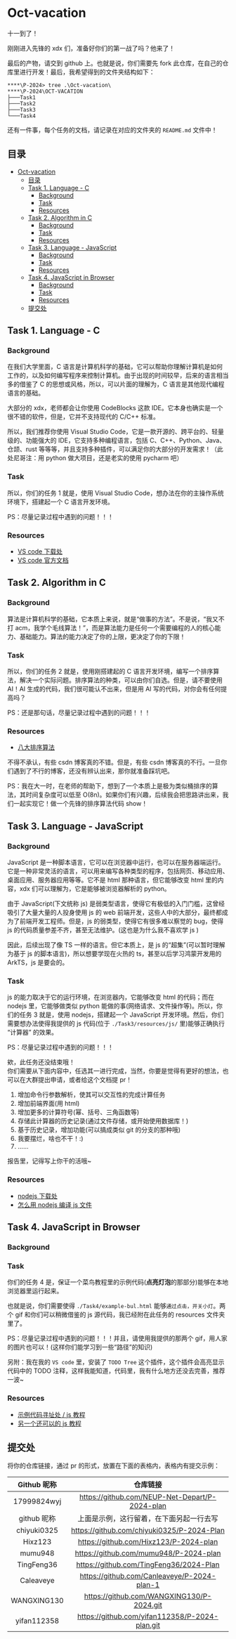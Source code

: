 # Oct-vacation

十一到了！

刚刚进入先锋的 xdx 们，准备好你们的第一战了吗？他来了！

最后的产物，请交到 github 上。也就是说，你们需要先 fork 此仓库，在自己的仓库里进行开发！最后，我希望得到的文件夹结构如下：

```shell
****\P-2024> tree .\Oct-vacation\
****\P-2024\OCT-VACATION
├───Task1
├───Task2
├───Task3
└───Task4
```

还有一件事，每个任务的文档，请记录在对应的文件夹的 `README.md` 文件中！

## 目录

- [Oct-vacation](#oct-vacation)
  - [目录](#目录)
  - [Task 1. Language - C](#task-1-language---c)
    - [Background](#background)
    - [Task](#task)
    - [Resources](#resources)
  - [Task 2. Algorithm in C](#task-2-algorithm-in-c)
    - [Background](#background-1)
    - [Task](#task-1)
    - [Resources](#resources-1)
  - [Task 3. Language - JavaScript](#task-3-language---javascript)
    - [Background](#background-2)
    - [Task](#task-2)
    - [Resources](#resources-2)
  - [Task 4. JavaScript in Browser](#task-4-javascript-in-browser)
    - [Background](#background-3)
    - [Task](#task-3)
    - [Resources](#resources-3)
  - [提交处](#提交处)

## Task 1. Language - C

### Background

在我们大学里面，C 语言是计算机科学的基础，它可以帮助你理解计算机是如何工作的，以及如何编写程序来控制计算机。由于出现的时间较早，后来的语言相当多的借鉴了 C 的思想或风格，所以，可以片面的理解为，C 语言是其他现代编程语言的基础。

大部分的 xdx，老师都会让你使用 CodeBlocks 这款 IDE。它本身也确实是一个很不错的软件，但是，它并不支持现代的 C/C++ 标准。

所以，我们推荐你使用 Visual Studio Code，它是一款开源的、跨平台的、轻量级的、功能强大的 IDE，它支持多种编程语言，包括 C、C++、Python、Java、仓颉、rust 等等等，并且支持多种插件，可以满足你的大部分的开发需求！（此处尼哥注：用 python 做大项目，还是老实的使用 pycharm 吧）

### Task

所以，你们的任务 1 就是，使用 Visual Studio Code，想办法在你的主操作系统环境下，搭建起一个 C 语言开发环境。

PS：尽量记录过程中遇到的问题！！！

### Resources

- [VS code 下载处](https://code.visualstudio.com/Download)
- [VS code 官方文档](https://code.visualstudio.com/docs)

## Task 2. Algorithm in C

### Background

算法是计算机科学的基础，它本质上来说，就是“做事的方法”。不是说，“我又不打 acm，我学个毛线算法！”，而是算法能力是任何一个需要编程的人的核心能力、基础能力。算法的能力决定了你的上限，更决定了你的下限！

### Task

所以，你们的任务 2 就是，使用刚搭建起的 C 语言开发环境，编写一个排序算法，解决一个实际问题。排序算法的种类，可以由你们自选。但是，请不要使用 AI！AI 生成的代码，我们很可能认不出来，但是用 AI 写的代码，对你会有任何提高吗？

PS：还是那句话，尽量记录过程中遇到的问题！！！

### Resources

- [八大排序算法](https://blog.csdn.net/hguisu/article/details/7776068)

不得不承认，有些 csdn 博客真的不错。但是，有些 csdn 博客真的不行。一旦你们遇到了不行的博客，还没有辨认出来，那你就准备踩坑吧。

PS：我在大一时，在老师的帮助下，想到了一个本质上是极为类似桶排序的算法，其时间复杂度可以低至 O(8n)。如果你们有兴趣，后续我会把思路讲出来，我们一起实现它！做一个先锋的排序算法代码 show！

## Task 3. Language - JavaScript

### Background

JavaScript 是一种脚本语言，它可以在浏览器中运行，也可以在服务器端运行。它是一种非常灵活的语言，可以用来编写各种类型的程序，包括网页、移动应用、桌面应用、服务器应用等等。它不是 html 那种语言，但它能够改变 html 里的内容，xdx 们可以理解为，它是能够被浏览器解析的 python。

由于 JavaScript(下文统称 js) 是弱类型语言，使得它有极低的入门门槛，这曾经吸引了大量大量的人投身使用 js 的 web 前端开发，这些人中的大部分，最终都成为了前端开发工程师。但是，js 的弱类型，使得它有很多难以察觉的 bug，使得 js 的代码质量参差不齐，甚至无法维护。(这也是为什么我不喜欢学 js )

因此，后续出现了像 TS 一样的语言。但它本质上，是 js 的“超集”(可以暂时理解为基于 js 的脚本语言)，所以想要学现在火热的 ts，甚至以后学习鸿蒙开发用的 ArkTS，js 是要会的。

### Task

js 的能力取决于它的运行环境，在浏览器内，它能够改变 html 的代码；而在 nodejs 里，它能够做类似 python 能做的事(网络请求、文件操作等)。所以，你们的任务 3 就是，使用 nodejs，搭建起一个 JavaScript 开发环境。然后，你们需要想办法使得我提供的 js 代码(位于 `./Task3/resources/js/` 里)能够正确执行 “计算器” 的效果。

PS：尽量记录过程中遇到的问题！！！

欸，此任务还没结束哦！  
你们需要从下面内容中，任选其一进行完成，当然，你要是觉得有更好的想法，也可以在大群提出申请，或者给这个文档提 pr！

1. 增加命令行参数解析，使其可以交互性的完成计算任务
2. 增加前端界面(用 html)
3. 增加更多的计算符号(幂、括号、三角函数等)
4. 存储此计算器的历史记录(通过文件存储，或开始使用数据库！)
5. 基于历史记录，增加功能(可以搞成类似 git 的分支的那种哦)
6. 我要摆烂，啥也不干！:)
7. ……

报告里，记得写上你干的活哦~

### Resources

- [nodejs 下载处](https://nodejs.org/zh-cn/download/)
- [怎么用 nodejs 编译 js 文件](https://cloud.tencent.com/developer/article/1836840)

## Task 4. JavaScript in Browser

### Background

### Task

你们的任务 4 是，保证一个菜鸟教程里的示例代码(**点亮灯泡**的那部分)能够在本地浏览器里运行起来。

也就是说，你们需要使得 `./Task4/example-bul.html` 能够`通过点击，开关小灯`。两个 gif 和你们可以稍微借鉴的 js 源代码，我已经附在此任务的 resources 文件夹里了。

PS：尽量记录过程中遇到的问题！！！并且，请使用我提供的那两个 gif，用人家的图片也可以！(这样你们能学习到一些“路径”的知识)

另附：我在我的 `VS code` 里，安装了 `TODO Tree` 这个插件，这个插件会高亮显示代码中的 TODO 注释，这样我能知道，代码里，我有什么地方还没去完善，推荐一波~

### Resources

- [示例代码寻址处 / js 教程](https://www.runoob.com/js/js-intro.html)
- [另一个还可以的 js 教程](https://zh.javascript.info/)

## 提交处

将你的仓库链接，通过 pr 的形式，放置在下面的表格内，表格内有提交示例：

| Github 昵称 |                    仓库链接                    |
| :---------: | :--------------------------------------------: |
| 17999824wyj | https://github.com/NEUP-Net-Depart/P-2024-plan |
| github 昵称 |    上面是示例，这行留着，在下面另起一行去写    |
| chiyuki0325 |   https://github.com/chiyuki0325/P-2024-Plan   |
|   Hixz123   |     https://github.com/Hixz123/P-2024-plan     |
|   mumu948   |     https://github.com/mumu948/P-2024-plan     |
| TingFeng36  |    https://github.com/TingFeng36/2024-Plan     |
|  Caleaveye  |  https://github.com/Canleaveye/P-2024-plan-1   |
| WANGXING130 |   https://github.com/WANGXING130/P-2024.git    |
| yifan112358 | https://github.com/yifan112358/P-2024-plan.git |